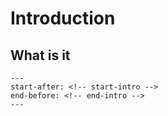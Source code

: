 # Introduction

## What is it

```{include} ../README.md
---
start-after: <!-- start-intro -->
end-before: <!-- end-intro -->
---
```
